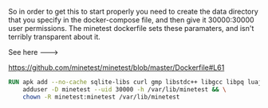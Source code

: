 So in order to get this to start properly you need to create the data directory that you specify in the docker-compose file, and then give it 30000:30000 user permissions.  The minetest dockerfile sets these paramaters, and isn't terribly transparent about it.

See here ---> 

https://github.com/minetest/minetest/blob/master/Dockerfile#L61
```Dockerfile
RUN apk add --no-cache sqlite-libs curl gmp libstdc++ libgcc libpq luajit jsoncpp zstd-libs && \
	adduser -D minetest --uid 30000 -h /var/lib/minetest && \
	chown -R minetest:minetest /var/lib/minetest
  ```
